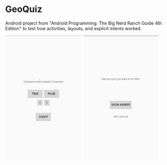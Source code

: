# GeoQuiz

Android project from "Android Programming: The Big Nerd Ranch Guide 4th Edition" to test how activities, layouts, and explicit intents worked.

<img src="images/Screen_1.PNG" width="245" height="400"> <img src="images/Screen_2.PNG" width="245" height="400">
